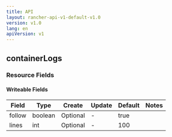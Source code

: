 ```yaml
---
title: API
layout: rancher-api-v1-default-v1.0
version: v1.0
lang: en
apiVersion: v1
---
```


## containerLogs



### Resource Fields

#### Writeable Fields

Field | Type | Create | Update | Default | Notes
---|---|---|---|---|---
follow | boolean | Optional | - | true | 
lines | int | Optional | - | 100 | 



<br>
